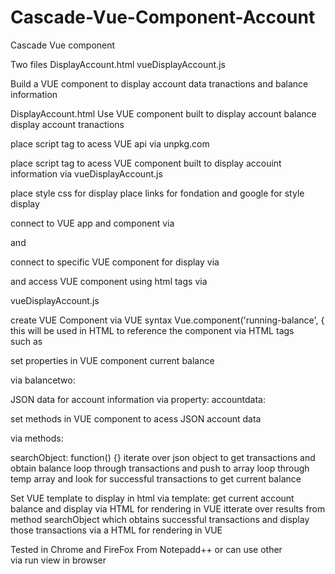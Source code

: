 # Cascade-Vue-Component-Account
Cascade Vue component

Two files
DisplayAccount.html
vueDisplayAccount.js

Build a VUE component to display account data tranactions
and balance information 


DisplayAccount.html
Use VUE component built
to 
display account balance 
display account tranactions

place  script tag to acess VUE api via unpkg.com

place script tag to acess VUE component built to 
display accouint information via vueDisplayAccount.js

place  style css for display
place links for fondation and google for style display

connect to VUE app and component 
via
<div class="container" id="app">
and 
<div id="enable-vue-here">


connect to specific VUE component for display
via
<div class="components-demo">

and access VUE component 
using html tags
via 
<running-balance></running-balance>



vueDisplayAccount.js

create VUE Component 
via 
VUE syntax
Vue.component('running-balance', {
this will be used in HTML 
to reference the component via 
HTML tags   
such as <running-balance></running-balance>

set properties in VUE component
current balance

via
balancetwo:


JSON data for account information 
via
property:
accountdata: 

set methods in VUE component to 
acess JSON account data

via 
methods:

searchObject: function() {}
 iterate over json object to get transactions and obtain balance
 loop through transactions and push to array
 loop through temp array and look for successful transactions to get current balance 


Set VUE template to display in html
  via
  template:
  get current account balance and display via HTML
  for rendering in VUE
  itterate over results from method searchObject
  which obtains successful transactions
  and display those transactions via a HTML for rendering in VUE 


  Tested in Chrome and FireFox
  From Notepadd++
  or can use other  
  via
  run view in browser 
  
